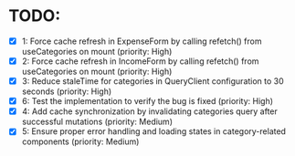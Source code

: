 # TODO:

- [x] 1: Force cache refresh in ExpenseForm by calling refetch() from useCategories on mount (priority: High)
- [x] 2: Force cache refresh in IncomeForm by calling refetch() from useCategories on mount (priority: High)
- [x] 3: Reduce staleTime for categories in QueryClient configuration to 30 seconds (priority: High)
- [x] 6: Test the implementation to verify the bug is fixed (priority: High)
- [x] 4: Add cache synchronization by invalidating categories query after successful mutations (priority: Medium)
- [x] 5: Ensure proper error handling and loading states in category-related components (priority: Medium)
